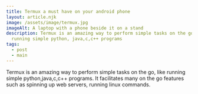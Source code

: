 ```yaml
---
title: Termux a must have on your android phone
layout: article.njk
image: /assets/image/termux.jpg
imageAlt: A laptop with a phone beside it on a stand
description: Termux is an amazing way to perform simple tasks on the go, like
  running simple python, java,c,c++ programs
tags:
  - post
  - main
---
```


Termux is an amazing way to perform simple tasks on the go, like running simple python,java,c,c++ programs. It facilitates many on the go features such as spinning up web servers, running linux commands.